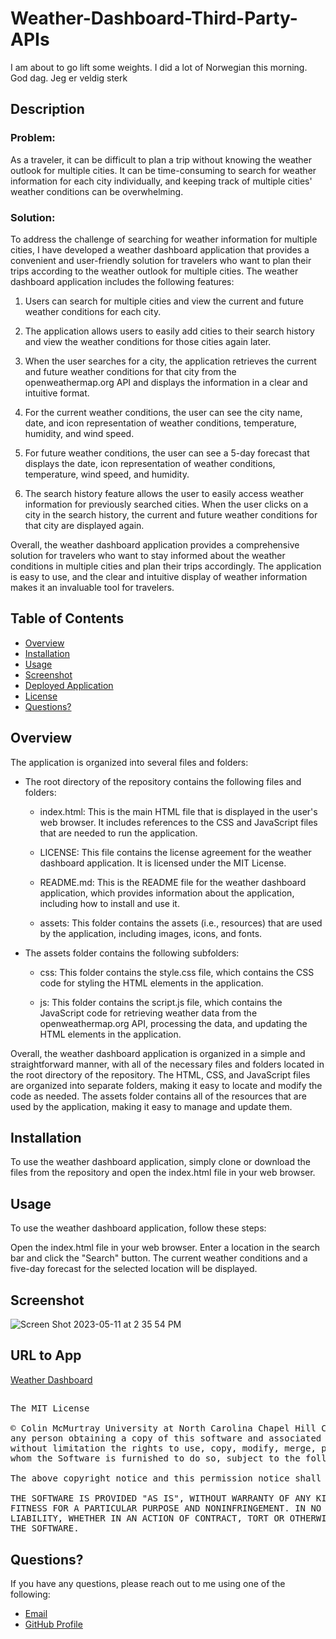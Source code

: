 # Weather-Dashboard-Third-Party-APIs

I am about to go lift some weights. I did a lot of Norwegian this morning. God dag. Jeg er veldig sterk

## Description

### Problem:
As a traveler, it can be difficult to plan a trip without knowing the weather outlook for 
multiple cities. It can be time-consuming to search for weather information for each city 
individually, and keeping track of multiple cities' weather conditions can be overwhelming.

### Solution:
To address the challenge of searching for weather information for multiple cities, I have developed a weather dashboard application that provides a convenient and user-friendly solution for travelers who want to plan their trips according to the weather outlook for multiple cities. The weather dashboard application includes the following features:

1. Users can search for multiple cities and view the current and future weather conditions for each city.

2. The application allows users to easily add cities to their search history and view the weather conditions for those cities again later.

3. When the user searches for a city, the application retrieves the current and future weather conditions for that city from the openweathermap.org API and displays the information in a clear and intuitive format.

4. For the current weather conditions, the user can see the city name, date, and icon representation of weather conditions, temperature, humidity, and wind speed.

5. For future weather conditions, the user can see a 5-day forecast that displays the date, icon representation of weather conditions, temperature, wind speed, and humidity.

6. The search history feature allows the user to easily access weather information for previously searched cities. When the user clicks on a city in the search history, the current and future weather conditions for that city are displayed again.

Overall, the weather dashboard application provides a comprehensive solution for travelers who want to stay informed about the weather conditions in multiple cities and plan their trips accordingly. The application is easy to use, and the clear and intuitive display of weather information makes it an invaluable tool for travelers.

## Table of Contents

- [Overview](#overview)
- [Installation](#installation)
- [Usage](#usage)
- [Screenshot](#sc)
- [Deployed Application](#url)
- [License](#license)
- [Questions?](#quest)

## Overview

The application is organized into several files and folders:

- The root directory of the repository contains the following files and folders:

  - index.html: This is the main HTML file that is displayed in the user's web browser. It includes references to the CSS and JavaScript 
  files that are needed to run the application.

  - LICENSE: This file contains the license agreement for the weather dashboard application. It is licensed under the MIT License.
  
  - README.md: This is the README file for the weather dashboard application, which provides information about the application, including 
  how to install and use it.
  
  - assets: This folder contains the assets (i.e., resources) that are used by the application, including images, icons, and fonts.

- The assets folder contains the following subfolders:
  
  - css: This folder contains the style.css file, which contains the CSS code for styling the HTML elements in the application.
  
  - js: This folder contains the script.js file, which contains the JavaScript code for retrieving weather data from the openweathermap.org 
  API, processing the data, and updating the HTML elements in the application.
  
Overall, the weather dashboard application is organized in a simple and straightforward manner, with all of the necessary files and folders 
located in the root directory of the repository. The HTML, CSS, and JavaScript files are organized into separate folders, making it easy to 
locate and modify the code as needed. The assets folder contains all of the resources that are used by the application, making it easy to 
manage and update them.

## Installation
To use the weather dashboard application, simply clone or download the files from the repository and open the index.html file in your web browser.

## Usage
To use the weather dashboard application, follow these steps:

Open the index.html file in your web browser.
Enter a location in the search bar and click the "Search" button.
The current weather conditions and a five-day forecast for the selected location will be displayed.

## Screenshot
<a name="sc"></a>

![Screen Shot 2023-05-11 at 2 35 54 PM](https://github.com/codingColinMcM/Weather-Dashboard-Third-Party-APIs/assets/112663656/56c9ccda-3395-4509-85e0-5a4261e9b402)

## URL to App
<a name="url"></a>
<a href="https://codingcolinmcm.github.io/Weather-Dashboard-Third-Party-APIs/">Weather Dashboard</a>

##

<pre>
The MIT License

© Colin McMurtray University at North Carolina Chapel Hill Coding Bootcamp MIT License Copyright (c) 2023 Permission is hereby granted, free of charge, to 
any person obtaining a copy of this software and associated documentation files (the "Software"), to deal in the Software without restriction, including 
without limitation the rights to use, copy, modify, merge, publish, distribute, sublicense, and/or sell copies of the Software, and to permit persons to 
whom the Software is furnished to do so, subject to the following conditions:

The above copyright notice and this permission notice shall be included in all copies or substantial portions of the Software.

THE SOFTWARE IS PROVIDED "AS IS", WITHOUT WARRANTY OF ANY KIND, EXPRESS OR IMPLIED, INCLUDING BUT NOT LIMITED TO THE WARRANTIES OF MERCHANTABILITY, 
FITNESS FOR A PARTICULAR PURPOSE AND NONINFRINGEMENT. IN NO EVENT SHALL THE AUTHORS OR COPYRIGHT HOLDERS BE LIABLE FOR ANY CLAIM, DAMAGES OR OTHER 
LIABILITY, WHETHER IN AN ACTION OF CONTRACT, TORT OR OTHERWISE, ARISING FROM, OUT OF OR IN CONNECTION WITH THE SOFTWARE OR THE USE OR OTHER DEALINGS IN 
THE SOFTWARE.
</pre>

## Questions? <a name="quest"></a>

If you have any questions, please reach out to me using one of the following:

- [Email](mailto:mcmurtraycolin@gmail.com)
- [GitHub Profile](https://github.com/codingColinMcM)
